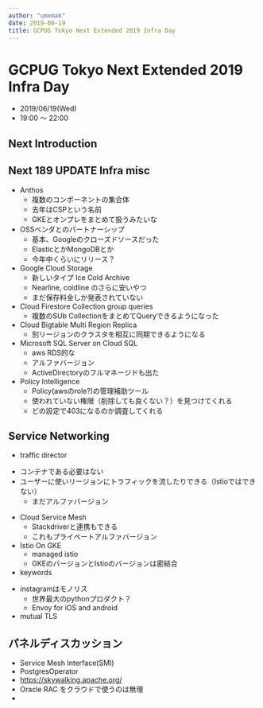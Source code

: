 ```yaml
---
author: "umemak"
date: 2019-06-19
title: GCPUG Tokyo Next Extended 2019 Infra Day
---
```


# GCPUG Tokyo Next Extended 2019 Infra Day
 
* 2019/06/19(Wed)
* 19:00 〜 22:00

## Next Introduction

## Next 189 UPDATE Infra misc
* Anthos
  - 複数のコンポーネントの集合体
  - 去年はCSPという名前
  - GKEとオンプレをまとめて扱うみたいな
* OSSベンダとのパートナーシップ
  - 基本、Googleのクローズドソースだった
  - ElasticとかMongoDBとか
  - 今年中くらいにリリース？
* Google Cloud Storage
  - 新しいタイプ Ice Cold Archive
  - Nearline, coldline のさらに安いやつ
  - まだ保存料金しか発表されていない
* Cloud Firestore Collection group queries
  - 複数のSUb CollectionをまとめてQueryできるようになった
* Cloud Bigtable Multi Region Replica
  - 別リージョンのクラスタを相互に同期できるようになる
* Microsoft SQL Server on Cloud SQL
  - aws RDS的な
  - アルファバージョン
  - ActiveDirectoryのフルマネージドも出た
* Policy Intelligence
  - Policy(awsのrole?)の管理補助ツール
  - 使われていない権限（削除しても良くない？）を見つけてくれる
  - どの設定で403になるのか調査してくれる

## Service Networking
* traffic director
 - コンテナである必要はない
 - ユーザーに使いリージョンにトラフィックを流したりできる（Istioではできない）
   - まだアルファバージョン
* Cloud Service Mesh
  - Stackdriverと連携もできる
  - これもプライベートアルファバージョン
* Istio On GKE
  - managed istio
  - GKEのバージョンとIstioのバージョンは密結合
* keywords
 - instagramはモノリス
   - 世界最大のpythonプロダクト？
   - Envoy for iOS and android
 - mutual TLS

## パネルディスカッション
* Service Mesh Interface(SMI)
* PostgresOperator
* https://skywalking.apache.org/
* Oracle RAC をクラウドで使うのは無理
*  





